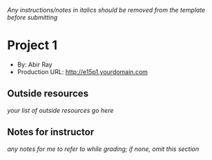 *Any instructions/notes in italics should be removed from the template before submitting* 

# Project 1
+ By: Abir Ray
+ Production URL: <http://e15p1.yourdomain.com>

## Outside resources
*your list of outside resources go here*

## Notes for instructor
*any notes for me to refer to while grading; if none, omit this section*
